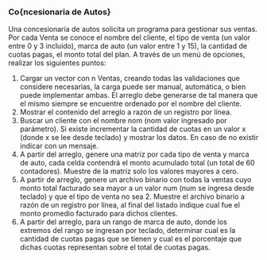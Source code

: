 ### Co{ncesionaria de Autos}
Una concesionaria de autos solicita un programa para gestionar sus ventas. Por cada Venta se conoce el nombre del cliente, el tipo de venta (un valor entre 0 y 3 incluido), marca de auto (un valor entre 1 y 15), la cantidad de cuotas pagas, el monto total del plan. A través de un menú de opciones, realizar los siguientes puntos:

1. Cargar un vector con n Ventas, creando todas las validaciones que considere necesarias, la carga puede ser manual, automática, o bien puede implementar ambas. El arreglo debe generarse de tal manera que el mismo siempre se encuentre ordenado por el nombre del cliente.
2. Mostrar el contenido del arreglo a razón de un registro por línea.
3. Buscar un cliente con el nombre nom (nom valor ingresado por parámetro). Si existe incrementar la cantidad de cuotas en un valor x (donde x se lee desde teclado) y mostrar los datos. En caso de no existir indicar con un mensaje.
4. A partir del arreglo, genere una matriz por cada tipo de venta y marca de auto, cada celda contendrá el monto acumulado total (un total de 60 contadores). Muestre de la matriz solo los valores mayores a cero.
5. A partir de arreglo, genere un archivo binario con todas la ventas cuyo monto total facturado sea mayor a un valor num (num se ingresa desde teclado) y que el tipo de venta no sea 2. Muestre el archivo binario a razón de un registro por línea, al final del listado indique cual fue el monto promedio facturado para dichos clientes.
6. A partir del arreglo, para un rango de marca de auto, donde los extremos del rango se ingresan por teclado, determinar cual es la cantidad de cuotas pagas que se tienen y cual es el porcentaje que dichas cuotas representan sobre el total de cuotas pagas.
